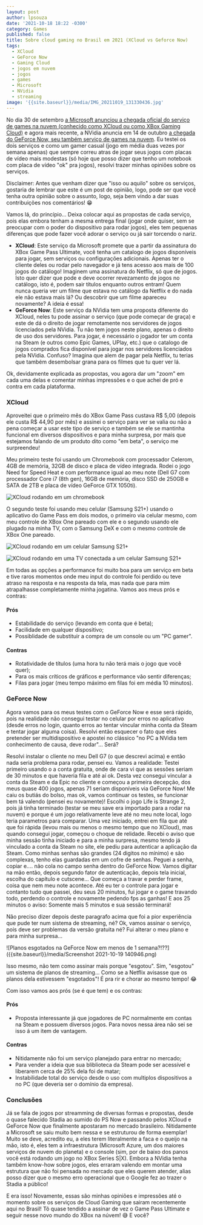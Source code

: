```yaml
---
layout: post
author: lpsouza
date: '2021-10-18 18:22 -0300'
category: Games
published: false
title: Sobre cloud gaming no Brasil em 2021 (XCloud vs Geforce Now)
tags:
  - XCloud
  - GeForce Now
  - Gaming Cloud
  - jogos em nuvem
  - jogos
  - games
  - Microsoft
  - NVidia
  - streaming
image: '{{site.baseurl}}/media/IMG_20211019_131330436.jpg'
---
```

No dia 30 de setembro [a Microsoft anunciou a chegada oficial do serviço de games na nuvem (conhecido como XCloud ou como XBox Gaming Cloud)](https://www.tecmundo.com.br/voxel/225871-xcloud-chega-oficialmente-brasil-30-100-jogos.htm "xCloud chega oficialmente ao Brasil hoje (30) com mais de 100 jogos") e agora mais recente, a NVidia anuncia em 14 de outubro [a chegada do GeForce Now, seu também serviço de games na nuvem](https://www.techtudo.com.br/noticias/2021/10/geforce-now-chega-ao-brasil-veja-jogos-requisitos-e-precos-do-servico.ghtml "GeForce Now chega ao Brasil: veja jogos, requisitos e preços do serviço"). Eu testei os dois serviços e como um gamer casual (jogo em média duas vezes por semana apenas) que sempre correu atras de jogar seus jogos com placas de vídeo mais modestas (só hoje que posso dizer que tenho um notebook com placa de vídeo "ok" pra jogos), resolvi trazer minhas opiniões sobre os serviços.

Disclaimer: Antes que venham dizer que "isso ou aquilo" sobre os serviços, gostaria de lembrar que este é um post de opinião, logo, pode ser que você tenha outra opinião sobre o assunto, logo, seja bem vindo a dar suas contribuições nos comentários! 😁

Vamos lá, do princípio... Deixa colocar aqui as propostas de cada serviço, pois elas embora tenham a mesma entrega final (jogar onde quiser, sem se preocupar com o poder do dispositivo para rodar jogos), eles tem pequenas diferenças que pode fazer você adorar o serviço ou já sair torcendo o nariz.

- **XCloud**: Este serviço da Microsoft promete que a partir da assinatura do XBox Game Pass Ultimate, você tenha um catalogo de jogos disponíveis para jogar, sem serviços ou configurações adicionais. Apenas ter o cliente deles ou rodar pelo navegador e já tens acesso aos mais de 100 jogos do catálogo! Imaginem uma assinatura do Netflix, só que de jogos. Isto quer dizer que pode e deve ocorrer revezamento de jogos no catálogo, isto é, podem sair títulos enquanto outros entram! Quem nunca queria ver um filme que estava no catálogo da Netflix e do nada ele não estava mais lá? Ou descobrir que um filme apareceu novamente? A ideia é essa!
- **GeForce Now**: Este serviço da NVidia tem uma proposta diferente do XCloud, neles tu pode assinar o serviço (que pode começar de graça) e este de dá o direito de jogar remotamente nos servidores de jogos licenciados pela NVidia. Tu não tem jogos neste plano, apenas o direito de uso dos servidores. Para jogar, é necessário o jogador ter um conta na Steam (e outros como Epic Games, UPlay, etc.) que o catalogo de jogos comprados fica disponível para jogar nos servidores licenciados pela NVidia. Confuso? Imagina que alem de pagar pela Netflix, tu terias que também desembolsar grana para os filmes que tu quer ver lá.

Ok, devidamente explicada as propostas, vou agora dar um "zoom" em cada uma delas e comentar minhas impressões e o que achei de pró e contra em cada plataforma.

### XCloud

Aproveitei que o primeiro mês do XBox Game Pass custava R$ 5,00 (depois ele custa R$ 44,90 por mês) e assinei o serviço para ver se valia ou não a pena começar a usar este tipo de serviço e também se ele se mantinha funcional em diversos dispositivos e para minha surpresa, por mais que estejamos falando de um produto dito como "em beta", o serviço me surpreendeu!

Meu primeiro teste foi usando um Chromebook com processador Celerom, 4GB de memória, 32GB de disco e placa de vídeo integrada. Rodei o jogo Need for Speed Heat e com performance igual ao meu note (Dell G7 com processador Core i7 (8th gen), 16GB de memória, disco SSD de 250GB e SATA de 2TB e placa de vídeo GeForce GTX 1050ti).

![XCloud rodando em um chromebook]({{site.baseurl}}/media/IMG_20211019_131330436.jpg)

O segundo teste foi usando meu celular (Samsung S21+) usando o aplicativo do Game Pass em dois modos, o primeiro via celular mesmo, com meu controle de XBox One pareado com ele e o segundo usando ele plugado na minha TV, com o Samsung DeX e com o mesmo controle de XBox One pareado.

![XCloud rodando em um celular Samsung S21+]({{site.baseurl}}/media/IMG_20211019_131632256.jpg)

![XCloud rodando em uma TV conectada a um celular Samsung S21+]({{site.baseurl}}/media/IMG_20211019_132202332.jpg)

Em todas as opções a performance foi muito boa para um serviço em beta e tive raros momentos onde meu input do controle foi perdido ou teve atraso na resposta e na resposta da tela, mas nada que para mim atrapalhasse completamente minha jogatina. Vamos aos meus prós e contras:

#### Prós

- Estabilidade do serviço (levando em conta que é beta);
- Facilidade em qualquer dispositivo;
- Possiblidade de substituir a compra de um console ou um "PC gamer".

#### Contras

- Rotatividade de títulos (uma hora tu não terá mais o jogo que você quer);
- Para os mais críticos de gráficos e performance vão sentir diferenças;
- Filas para jogar (meu tempo máximo em filas foi em média 10 minutos).

### GeForce Now

Agora vamos para os meus testes com o GeForce Now e esse será rápido, pois na realidade não consegui testar no celular por erros no aplicativo (desde erros no login, quanto erros ao tentar vincular minha conta da Steam e tentar jogar alguma coisa). Resolvi então esquecer o fato que eles pretender ser multidispositivo e apostei no clássico "no PC a NVidia tem conhecimento de causa, deve rodar"... Será?

Resolvi instalar o cliente no meu Dell G7 (o que descrevi acima) e então nada seria problema para rodar, pensei eu. Vamos a realidade: Testei primeiro usando o a conta gratuita, onde de cara vi que as sessões seriam de 30 minutos e que haveria fila e até aí ok. Desta vez consegui vincular a conta da Steam e da Epic no cliente e começou a primeira decepção, dos meus quase 400 jogos, apenas 71 seriam disponíveis via GeForce Now! Me caiu os butiás do bolso, mas ok, vamos continuar os testes, se funcionar bem tá valendo (pensei eu novamente)! Escolhi o jogo Life is Strange 2, pois já tinha terminado (testar se meu save era importado para a rodar na nuvem) e porque é um jogo relativamente leve até no meu note local, logo teria parametros para comparar. Uma vez iniciado, entrei em fila que até que foi rápida (levou mais ou menos o mesmo tempo que no XCloud), mas quando consegui jogar, começou o choque de relidade. Recebi o aviso que minha sessão tinha iniciado e para a minha surpresa, mesmo tendo já vinculado a conta da Steam no site, ele pediu para autenticar a aplicação da Steam. Como minhas senhas são grandes (24 digitos no mínimo) e são complexas, tenho elas guardadas em um cofre de senhas. Peguei a senha, copiar e.... não cola no campo senha dentro do GeForce Now. Vamos digitar na mão então, depois segundo fator de autenticação, depois tela inicial, escolha do capítulo e cutscene... Que começa a travar e perder frame, coisa que nem meu note acontece. Até eu ter o controle para jogar e contanto tudo que passei, deu seus 20 minutos, fui jogar e o game travando todo, perdendo o controle e novamente pedendo fps as ganhas! E aos 25 minutos o aviso: Somente mais 5 minutos e sua sessão terminará!

Não preciso dizer depois deste paragrafo acima que foi a pior experiência que pude ter num sistema de streaming, né? Ok, vamos assinar o serviço, pois deve ser problemas da versão gratuita né? Fui alterar o meu plano e para minha surpresa...

![Planos esgotados na GeForce Now em menos de 1 semana?!??]({{site.baseurl}}/media/Screenshot 2021-10-19 140946.png)

Isso mesmo, não tem como assinar mais porque "esgotou". Sim, "esgotou" um sistema de planos de streaming... Como se a Netflix avisasse que os planos dela estivessem "esgotados"! É pra rir e chorar ao mesmo tempo! 😂

Com isso vamos aos prós (se é que tem) e os contras:

#### Prós

- Proposta interessante já que jogadores de PC normalmente em contas na Steam e possuem diversos jogos. Para novos nessa área não sei se isso á um item de vantagem.

#### Contras

- Nitidamente não foi um serviço planejado para entrar no mercado;
- Para vender a ideia que sua bliblioteca da Steam pode ser acessível e liberarem cerca de 25% dela foi de matar;
- Instabilidade total do serviço desde o uso com multiplos dispositivos a no PC (que deveria ser o domínio da empresa).

### Conclusões

Já se fala de jogos por streamming de diversas formas e propostas, desde o quase falecido Stadia ao sumido do PS Now e passando pelos XCloud e GeForce Now que finalmente apostaram no mercado brasileiro. Nitidamente a Microsoft se saiu muito bem nessa e se estruturou de forma exemplar! Muito se deve, acredito eu, a eles terem literalmente a faca e o queijo na mão, isto é, eles tem a infraestrutura (Microsoft Azure, um dos maiores serviços de nuvem do planeta) e o console (sim, por de baixo dos panos você está rodando um jogo no XBox Series S|X). Embora a NVidia tenha também know-how sobre jogos, eles erraram valendo em montar uma estrutura que não foi pensada no mercado que eles querem atender, alias posso dizer que o mesmo erro operacional que o Google fez ao trazer o Stadia a público!

E era isso! Novamente, essas são minhas opiniões e impressões até o momento sobre os serviços de Cloud Gaming que sairam recentemente aqui no Brasil! Tô quase tendido a assinar de vez o Game Pass Ultimate e seguir nesse novo mundo do XBox na núvem! 😅 E você?